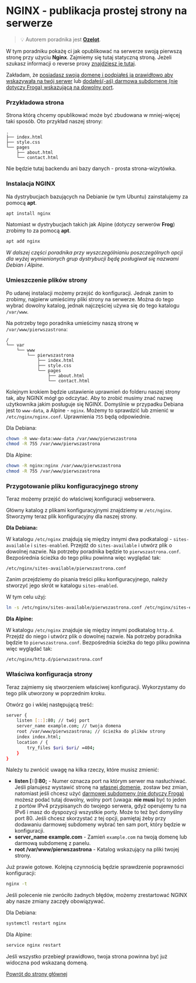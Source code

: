 # NGINX - publikacja prostej strony na serwerze

> 💡 Autorem poradnika jest **[Ozelot](https://ozelot.ovh)**.

W tym poradniku pokażę ci jak opublikować na serwerze swoją pierwszą stronę przy użyciu **Nginx**. Zajmiemy się tutaj statyczną stroną. Jeżeli szukasz informacji o reverse proxy [znajdziesz je tutaj](/reverse_proxy_na_nginx/).

Zakładam, że [posiadasz swoją domenę i podpiąłeś ją prawidłowo aby wskazywała na twój serwer](/podpiecie_domeny_przez_cloudflare) lub [dodałeś(-aś) darmowa subdomenę (nie dotyczy Froga) wskazującą na dowolny port](/darmowa_subdomena_dla_vps).

### Przykładowa strona

Strona którą chcemy opublikować może być zbudowana w mniej-więcej taki sposób. Oto przykład naszej strony:

```
.
├── index.html
├── style.css
└── pages
    ├── about.html
    └── contact.html
```

Nie będzie tutaj backendu ani bazy danych - prosta strona-wizytówka.

### Instalacja NGINX

Na dystrybucjach bazujących na Debianie (w tym Ubuntu) zainstalujemy za pomocą **apt**.

```bash
apt install nginx
```

Natomiast w dystrybucjach takich jak Alpine (dotyczy serwerów **Frog**) zrobimy to za pomocą **apt**.

```bash
apt add nginx
```

_W dalszej części poradnika przy wyszczególnianiu poszczególnych opcji dla wyżej wymienionych grup dystrybucji będę posługiwał się nazwami Debian i Alpine._

### Umieszczenie plików strony

Po udanej instalacji możemy przejść do konfiguracji. Jednak zanim to zrobimy, najpierw umieścimy pliki strony na serwerze. Można do tego wybrać dowolny katalog, jednak najczęściej używa się do tego katalogu `/var/www`. 

Na potrzeby tego poradnika umieścimy naszą stronę w `/var/www/pierwszastrona`:

```
/
└── var
    └── www
        └── pierwszastrona
            ├── index.html
            ├── style.css
            └── pages
                ├── about.html
                └── contact.html
```

Kolejnym krokiem będzie ustawienie uprawnień do folderu naszej strony tak, aby NGINX mógł go odczytać. Aby to zrobić musimy znać nazwę użytkownika jakim posługuje się NGINX. Domyślnie w przypadku Debiana jest to `www-data`, a Alpine - `nginx`. Możemy to sprawdzić lub zmienić w `/etc/nginx/nginx.conf`. Uprawnienia `755` będą odpowiednie.

Dla Debiana:

```bash
chown -R www-data:www-data /var/www/pierwszastrona
chmod -R 755 /var/www/pierwszastrona
```

Dla Alpine:

```bash
chown -R nginx:nginx /var/www/pierwszastrona
chmod -R 755 /var/www/pierwszastrona
```

### Przygotowanie pliku konfiguracyjnego strony

Teraz możemy przejść do właściwej konfiguracji webserwera.

Główny katalog z plikami konfiguracyjnymi znajdziemy w `/etc/nginx`. Stworzymy teraz plik konfiguracyjny dla naszej strony.

**Dla Debiana:**

W katalogu `/etc/nginx` znajdują się między innymi dwa podkatalogi - `sites-available` i `sites-enabled`. Przejdź do `sites-available` i utwórz plik o dowolnej nazwie. Na potrzeby poradnika będzie to `pierwszastrona.conf`. Bezpośrednia ścieżka do tego pliku powinna więc wyglądać tak:

```
/etc/nginx/sites-available/pierwszastrona.conf
```

Zanim przejdziemy do pisania treści pliku konfiguracyjnego, należy stworzyć jego skrót w katalogu `sites-enabled`.

W tym celu użyj:

```bash
ln -s /etc/nginx/sites-available/pierwszastrona.conf /etc/nginx/sites-enabled/
```


**Dla Alpine:**

W katalogu `/etc/nginx` znajduje się między innymi podkatalog `http.d`. Przejdź do niego i utwórz plik o dowolnej nazwie. Na potrzeby poradnika będzie to `pierwszastrona.conf`. Bezpośrednia ścieżka do tego pliku powinna więc wyglądać tak:

```
/etc/nginx/http.d/pierwszastrona.conf
```

### Właściwa konfiguracja strony

Teraz zajmiemy się stworzeniem właściwej konfiguracji. Wykorzystamy do tego plik utworzony w poprzednim kroku. 

Otwórz go i wklej następującą treść:

```bash
server {
    listen [::]:80; // twój port
    server_name example.com; // twoja domena
    root /var/www/pierwszastrona; // ścieżka do plików strony
    index index.html;
    location / {
        try_files $uri $uri/ =404;
    }
}
```

Należy tu zwrócić uwagę na kilka rzeczy, które musisz zmienić:

- **listen [::]:80;** - Numer oznacza port na którym serwer ma nasłuchiwać. Jeśli planujesz wystawić stronę na [własnej domenie](/podpiecie_domeny_przez_cloudflare), zostaw bez zmian, natomiast jeśli chcesz użyć [darmowej subdomeny (nie dotyczy Froga)](/darmowa_subdomena_dla_vps) możesz podać tutaj dowolny, wolny port (uwaga: **nie musi** być to jeden z portów IPv4 przypisanych do twojego serwera, gdyż operujemy tu na IPv6 i masz do dyspozycji wszystkie porty. Może to też być domyślny port 80. Jeśli chcesz skorzystać z tej opcji, pamiętaj żeby przy dodawaniu darmowej subdomeny wybrać ten sam port, który będzie w konfiguracji.
- **server_name example.com** - Zamień `example.com` na twoją domenę lub darmową subdomenę z panelu.
- **root /var/www/pierwszastrona** - Katalog wskazujący na pliki twojej strony.

Już prawie gotowe. Kolejną czynnością będzie sprawdzenie poprawności konfiguracji:

```bash
nginx -t
```

Jeśli polecenie nie zwróciło żadnych błędów, możemy zrestartować NGINX aby nasze zmiany zaczęły obowiązywać.

Dla Debiana:

```bash
systemctl restart nginx
```

Dla Alpine:

```bash
service nginx restart
```

Jeśli wszystko przebiegł prawidłowo, twoja strona powinna być już widoczna pod wskazaną domeną.

[Powrót do strony głównej](/)
